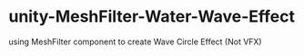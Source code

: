 # unity-MeshFilter-Water-Wave-Effect
using MeshFilter component to create Wave Circle Effect (Not VFX)
